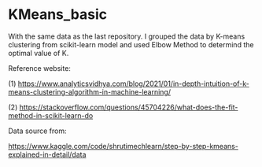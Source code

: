 # KMeans_basic
With the same data as the last repository. I grouped the data by K-means clustering from scikit-learn model and used Elbow Method to determind the optimal value of K.

Reference website:

(1) https://www.analyticsvidhya.com/blog/2021/01/in-depth-intuition-of-k-means-clustering-algorithm-in-machine-learning/

(2) https://stackoverflow.com/questions/45704226/what-does-the-fit-method-in-scikit-learn-do

Data source from:

https://www.kaggle.com/code/shrutimechlearn/step-by-step-kmeans-explained-in-detail/data
